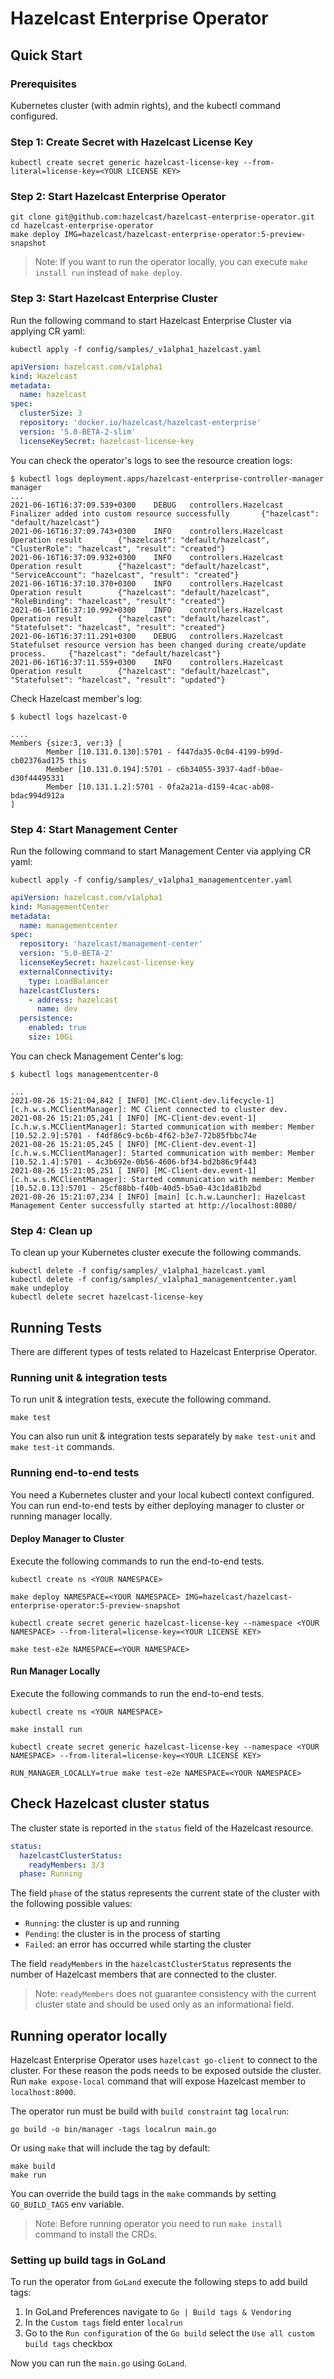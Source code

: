 # Hazelcast Enterprise Operator

## Quick Start

### Prerequisites

Kubernetes cluster (with admin rights), and the kubectl command configured.

### Step 1: Create Secret with Hazelcast License Key

```shell
kubectl create secret generic hazelcast-license-key --from-literal=license-key=<YOUR LICENSE KEY>
```

### Step 2: Start Hazelcast Enterprise Operator

```shell
git clone git@github.com:hazelcast/hazelcast-enterprise-operator.git
cd hazelcast-enterprise-operator
make deploy IMG=hazelcast/hazelcast-enterprise-operator:5-preview-snapshot
```

> Note: If you want to run the operator locally, you can execute `make install run` instead of `make deploy`.

### Step 3: Start Hazelcast Enterprise Cluster

Run the following command to start Hazelcast Enterprise Cluster via applying CR yaml:

```shell
kubectl apply -f config/samples/_v1alpha1_hazelcast.yaml
```
```yaml
apiVersion: hazelcast.com/v1alpha1
kind: Hazelcast
metadata:
  name: hazelcast
spec:
  clusterSize: 3
  repository: 'docker.io/hazelcast/hazelcast-enterprise'
  version: '5.0-BETA-2-slim'
  licenseKeySecret: hazelcast-license-key
```

You can check the operator's logs to see the resource creation logs:
```
$ kubectl logs deployment.apps/hazelcast-enterprise-controller-manager manager
...
2021-06-16T16:37:09.539+0300    DEBUG   controllers.Hazelcast   Finalizer added into custom resource successfully       {"hazelcast": "default/hazelcast"}
2021-06-16T16:37:09.743+0300    INFO    controllers.Hazelcast   Operation result        {"hazelcast": "default/hazelcast", "ClusterRole": "hazelcast", "result": "created"}
2021-06-16T16:37:09.932+0300    INFO    controllers.Hazelcast   Operation result        {"hazelcast": "default/hazelcast", "ServiceAccount": "hazelcast", "result": "created"}
2021-06-16T16:37:10.370+0300    INFO    controllers.Hazelcast   Operation result        {"hazelcast": "default/hazelcast", "RoleBinding": "hazelcast", "result": "created"}
2021-06-16T16:37:10.992+0300    INFO    controllers.Hazelcast   Operation result        {"hazelcast": "default/hazelcast", "Statefulset": "hazelcast", "result": "created"}
2021-06-16T16:37:11.291+0300    DEBUG   controllers.Hazelcast   Statefulset resource version has been changed during create/update process.     {"hazelcast": "default/hazelcast"}
2021-06-16T16:37:11.559+0300    INFO    controllers.Hazelcast   Operation result        {"hazelcast": "default/hazelcast", "Statefulset": "hazelcast", "result": "updated"}
```

Check Hazelcast member's log:
```shell
$ kubectl logs hazelcast-0

....
Members {size:3, ver:3} [
        Member [10.131.0.130]:5701 - f447da35-0c04-4199-b99d-cb02376ad175 this
        Member [10.131.0.194]:5701 - c6b34055-3937-4adf-b0ae-d30f44495331
        Member [10.131.1.2]:5701 - 0fa2a21a-d159-4cac-ab08-bdac994d912a
]
```
### Step 4: Start Management Center
Run the following command to start Management Center via applying CR yaml:

```shell
kubectl apply -f config/samples/_v1alpha1_managementcenter.yaml
```
```yaml
apiVersion: hazelcast.com/v1alpha1
kind: ManagementCenter
metadata:
  name: managementcenter
spec:
  repository: 'hazelcast/management-center'
  version: '5.0-BETA-2'
  licenseKeySecret: hazelcast-license-key
  externalConnectivity:
    type: LoadBalancer
  hazelcastClusters:
    - address: hazelcast
      name: dev
  persistence:
    enabled: true
    size: 10Gi
```

You can check Management Center's log:

```shell
$ kubectl logs managementcenter-0

...
2021-08-26 15:21:04,842 [ INFO] [MC-Client-dev.lifecycle-1] [c.h.w.s.MCClientManager]: MC Client connected to cluster dev.
2021-08-26 15:21:05,241 [ INFO] [MC-Client-dev.event-1] [c.h.w.s.MCClientManager]: Started communication with member: Member [10.52.2.9]:5701 - f4df86c9-bc6b-4f62-b3e7-72b85fbbc74e
2021-08-26 15:21:05,245 [ INFO] [MC-Client-dev.event-1] [c.h.w.s.MCClientManager]: Started communication with member: Member [10.52.1.4]:5701 - 4c3b692e-0b56-4606-bf34-bd2b86c9f443
2021-08-26 15:21:05,251 [ INFO] [MC-Client-dev.event-1] [c.h.w.s.MCClientManager]: Started communication with member: Member [10.52.0.13]:5701 - 25cf88bb-f40b-40d5-b5a0-43c1da81b2bd
2021-08-26 15:21:07,234 [ INFO] [main] [c.h.w.Launcher]: Hazelcast Management Center successfully started at http://localhost:8080/

```

### Step 4: Clean up

To clean up your Kubernetes cluster execute the following commands.

```shell
kubectl delete -f config/samples/_v1alpha1_hazelcast.yaml
kubectl delete -f config/samples/_v1alpha1_managementcenter.yaml
make undeploy
kubectl delete secret hazelcast-license-key
```

## Running Tests

There are different types of tests related to Hazelcast Enterprise Operator.

### Running unit & integration tests
To run unit & integration tests, execute the following command.

```shell
make test
```

You can also run unit & integration tests separately by `make test-unit` and `make test-it` commands.

### Running end-to-end tests 

You need a Kubernetes cluster and your local kubectl context configured. You can run end-to-end tests by either deploying manager to cluster or running manager locally.

#### Deploy Manager to Cluster

Execute the following commands to run the end-to-end tests.

```shell
kubectl create ns <YOUR NAMESPACE>

make deploy NAMESPACE=<YOUR NAMESPACE> IMG=hazelcast/hazelcast-enterprise-operator:5-preview-snapshot

kubectl create secret generic hazelcast-license-key --namespace <YOUR NAMESPACE> --from-literal=license-key=<YOUR LICENSE KEY>

make test-e2e NAMESPACE=<YOUR NAMESPACE>
```

#### Run Manager Locally

Execute the following commands to run the end-to-end tests.

```shell
kubectl create ns <YOUR NAMESPACE>

make install run

kubectl create secret generic hazelcast-license-key --namespace <YOUR NAMESPACE> --from-literal=license-key=<YOUR LICENSE KEY>

RUN_MANAGER_LOCALLY=true make test-e2e NAMESPACE=<YOUR NAMESPACE>
```

## Check Hazelcast cluster status

The cluster state is reported in the `status` field of the Hazelcast resource.
```yaml
status:
  hazelcastClusterStatus:
    readyMembers: 3/3
  phase: Running
```

The field `phase` of the status represents the current state of the cluster with the following possible values:

* `Running`: the cluster is up and running
* `Pending`: the cluster is in the process of starting
* `Failed`: an error has occurred while starting the cluster

The field `readyMembers` in the `hazelcastClusterStatus` represents the number of Hazelcast members that are connected to the cluster.

> Note: `readyMembers` does not guarantee consistency with the current cluster state and should be used only as an informational field.

## Running operator locally

Hazelcast Enterprise Operator uses `hazelcast go-client` to connect to the cluster.
For these reason the pods needs to be exposed outside the cluster.
Run `make expose-local` command that will expose Hazelcast member to `localhost:8000`.

The operator run must be build with `build constraint` tag `localrun`:

```shell
go build -o bin/manager -tags localrun main.go
```
Or using `make` that will include the tag by default:
```shell
make build
make run
```
You can override the build tags in the `make` commands by setting `GO_BUILD_TAGS` env variable.

> Note: Before running operator you need to run `make install` command to install the CRDs.

### Setting up build tags in GoLand

To run the operator from `GoLand` execute the following steps to add build tags:

1. In GoLand Preferences navigate to `Go | Build tags & Vendoring`
2. In the `Custom tags` field enter `localrun`
3. Go to the `Run configuration` of the `Go build` select the `Use all custom build tags` checkbox

Now you can run the `main.go` using `GoLand`.
